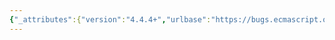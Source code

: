```yaml
---
{"_attributes":{"version":"4.4.4+","urlbase":"https://bugs.ecmascript.org/","maintainer":"dherman@mozilla.com"},"bug":{"bug_id":1107,"creation_ts":"2012-12-01 01:49:00 -0800","short_desc":"15.5.4.14: upright \"e\"","delta_ts":"2012-12-21 18:08:45 -0800","product":"Draft for 6th Edition","component":"editorial issue","version":"Rev 12: November 22, 2012 Draft","rep_platform":"All","op_sys":"All","bug_status":"RESOLVED","resolution":"FIXED","priority":"Normal","bug_severity":"minor","everconfirmed":true,"reporter":{"uid":"jmdyck","name":"Michael Dyck"},"assigned_to":{"uid":"allen","name":"Allen Wirfs-Brock"},"long_desc":[{"commentid":2927,"comment_count":0,"who":{"uid":"jmdyck","name":"Michael Dyck"},"bug_when":"2012-12-01 01:49:07 -0800","thetext":"In 15.5.4.14 \"String.prototype.split (separator, limit)\",\nstep 15.c.iii.6 says:\n    Let p = e.\n\nPut 'e' in an italic font."},{"commentid":2928,"comment_count":1,"who":{"uid":"allen","name":"Allen Wirfs-Brock"},"bug_when":"2012-12-01 09:25:07 -0800","thetext":"fixed in rev 13 editor's draft"}]}}
---
```

